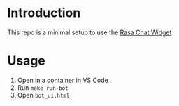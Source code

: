 # Introduction

This repo is a minimal setup to use the [Rasa Chat Widget](https://chat-widget-docs.rasa.com/?path=/docs/rasa-chat-widget--widget)

# Usage
1. Open in a container in VS Code
2. Run `make run-bot`
3. Open `bot_ui.html`